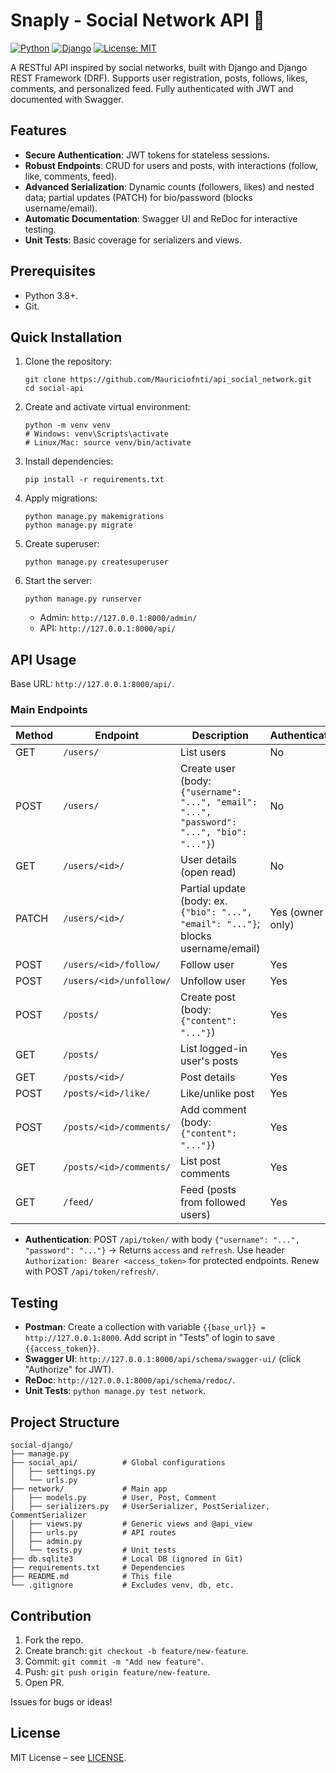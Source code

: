 # Snaply - Social Network API 🚀

[![Python](https://img.shields.io/badge/Python-3.8%2B-blue)](https://www.python.org/) [![Django](https://img.shields.io/badge/Django-4.2%2B-green)](https://www.djangoproject.com/) [![License: MIT](https://img.shields.io/badge/License-MIT-yellow.svg)](https://opensource.org/licenses/MIT)

A RESTful API inspired by social networks, built with Django and Django REST Framework (DRF). Supports user registration, posts, follows, likes, comments, and personalized feed. Fully authenticated with JWT and documented with Swagger.

## Features
- **Secure Authentication**: JWT tokens for stateless sessions.
- **Robust Endpoints**: CRUD for users and posts, with interactions (follow, like, comments, feed).
- **Advanced Serialization**: Dynamic counts (followers, likes) and nested data; partial updates (PATCH) for bio/password (blocks username/email).
- **Automatic Documentation**: Swagger UI and ReDoc for interactive testing.
- **Unit Tests**: Basic coverage for serializers and views.

## Prerequisites
- Python 3.8+.
- Git.

## Quick Installation
1. Clone the repository:
   ```
   git clone https://github.com/Mauriciofnti/api_social_network.git
   cd social-api
   ```
2. Create and activate virtual environment:
   ```
   python -m venv venv
   # Windows: venv\Scripts\activate
   # Linux/Mac: source venv/bin/activate
   ```
3. Install dependencies:
   ```
   pip install -r requirements.txt
   ```
4. Apply migrations:
   ```
   python manage.py makemigrations
   python manage.py migrate
   ```
5. Create superuser:
   ```
   python manage.py createsuperuser
   ```
6. Start the server:
   ```
   python manage.py runserver
   ```
   - Admin: `http://127.0.0.1:8000/admin/`
   - API: `http://127.0.0.1:8000/api/`

## API Usage
Base URL: `http://127.0.0.1:8000/api/`.

### Main Endpoints
| Method | Endpoint                  | Description                                      | Authentication |
|--------|---------------------------|--------------------------------------------------|---------------|
| GET    | `/users/`                | List users                                       | No            |
| POST   | `/users/`                | Create user (body: `{"username": "...", "email": "...", "password": "...", "bio": "..."}`) | No            |
| GET    | `/users/<id>/`           | User details (open read)                         | No            |
| PATCH  | `/users/<id>/`           | Partial update (body: ex. `{"bio": "...", "email": "..."}`; blocks username/email) | Yes (owner only) |
| POST   | `/users/<id>/follow/`    | Follow user                                      | Yes           |
| POST   | `/users/<id>/unfollow/`  | Unfollow user                                    | Yes           |
| POST   | `/posts/`                | Create post (body: `{"content": "..."}`)         | Yes           |
| GET    | `/posts/`                | List logged-in user's posts                      | Yes           |
| GET    | `/posts/<id>/`           | Post details                                     | Yes           |
| POST   | `/posts/<id>/like/`      | Like/unlike post                                 | Yes           |
| POST   | `/posts/<id>/comments/`  | Add comment (body: `{"content": "..."}`)         | Yes           |
| GET    | `/posts/<id>/comments/`  | List post comments                               | Yes           |
| GET    | `/feed/`                 | Feed (posts from followed users)                 | Yes           |

- **Authentication**: POST `/api/token/` with body `{"username": "...", "password": "..."}` → Returns `access` and `refresh`. Use header `Authorization: Bearer <access_token>` for protected endpoints. Renew with POST `/api/token/refresh/`.

## Testing
- **Postman**: Create a collection with variable `{{base_url}} = http://127.0.0.1:8000`. Add script in "Tests" of login to save `{{access_token}}`.
- **Swagger UI**: `http://127.0.0.1:8000/api/schema/swagger-ui/` (click "Authorize" for JWT).
- **ReDoc**: `http://127.0.0.1:8000/api/schema/redoc/`.
- **Unit Tests**: `python manage.py test network`.

## Project Structure
```
social-django/
├── manage.py
├── social_api/          # Global configurations
│   ├── settings.py
│   └── urls.py
├── network/             # Main app
│   ├── models.py        # User, Post, Comment
│   ├── serializers.py   # UserSerializer, PostSerializer, CommentSerializer
│   ├── views.py         # Generic views and @api_view
│   ├── urls.py          # API routes
│   ├── admin.py
│   └── tests.py         # Unit tests
├── db.sqlite3           # Local DB (ignored in Git)
├── requirements.txt     # Dependencies
├── README.md            # This file
└── .gitignore           # Excludes venv, db, etc.
```

## Contribution
1. Fork the repo.
2. Create branch: `git checkout -b feature/new-feature`.
3. Commit: `git commit -m "Add new feature"`.
4. Push: `git push origin feature/new-feature`.
5. Open PR.

Issues for bugs or ideas!

## License
MIT License – see [LICENSE](LICENSE).